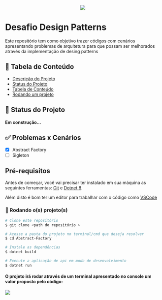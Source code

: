 <div style="display: flex; justify-content: center; align-items: center; width: 100%;">
    <img src="./img/logo.png" />
</div>


# Desafio Design Patterns
<p id="descricaoprojeto" align="left">Este repositório tem como objetivo trazer códigos com cenários apresentando problemas de arquitetura para que possam ser melhorados através da implementação de desing patterns</p>

## :bookmark_tabs: Tabela de Conteúdo

<ul id="tabelaconteudo" align="left">
  <li><a href="#descricaoprojeto">Descrição do Projeto</a></li>
  <li><a href="#statusprojeto">Status do Projeto</a></li>
  <li><a href="#tabelaconteudo">Tabela de Conteúdo</a></li>
  <li><a href="#rodandoprojeto">Rodando um projeto</a></li>
</ul>

## :rocket: Status do Projeto
<h4 id="statusprojeto" align="left"> 
    Em construção... 
</h4>

## :white_check_mark: Problemas x Cenários
- [x] Abstract Factory
- [ ] Sigleton

## Pré-requisitos

Antes de começar, você vai precisar ter instalado em sua máquina as seguintes ferramentas:
[Git](https://git-scm.com) e [Dotnet 8](https://dotnet.microsoft.com/pt-br/download/dotnet/8.0). 

Além disto é bom ter um editor para trabalhar com o código como [VSCode](https://code.visualstudio.com/)


### 🔨 Rodando o(s) projeto(s)
<p id="#rodandoprojeto"></p>

```bash
# Clone este repositório
$ git clone <path do repositório >

# Acesse a pasta do projeto no terminal/cmd que deseja resolver 
$ cd Abstract-Factory

# Instale as dependências
$ dotnet build

# Execute a aplicação de api em modo de desenvolvimento
$ dotnet run


```
#### O projeto irá rodar através de um terminal apresentado no console um valor proposto pelo código:

<div style="display: flex; justify-content: left; align-items: left; width: 70%;">
    <img src="./img/dotnet-run.png"  />
</div>

